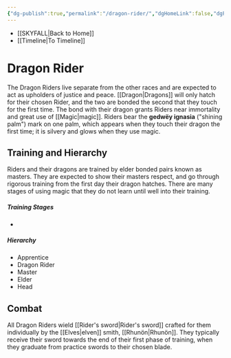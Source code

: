 ```yaml
---
{"dg-publish":true,"permalink":"/dragon-rider/","dgHomeLink":false,"dgPassFrontmatter":false}
---
```


- [[SKYFALL|Back to Home]]
- [[Timeline|To Timeline]]

# Dragon Rider
The Dragon Riders live separate from the other races and are expected to act as upholders of justice and peace. [[Dragon|Dragons]] will only hatch for their chosen Rider, and the two are bonded the second that they touch for the first time. The bond with their dragon grants Riders near immortality and great use of [[Magic|magic]]. Riders bear the **gedwëy ignasia** ("shining palm") mark on one palm, which appears when they touch their dragon the first time; it is silvery and glows when they use magic.

## Training and Hierarchy
Riders and their dragons are trained by elder bonded pairs known as masters. They are expected to show their masters respect, and go through rigorous training from the first day their dragon hatches. There are many stages of using magic that they do not learn until well into their training.

##### Training Stages
- 

##### Hierarchy
- Apprentice
- Dragon Rider
- Master
- Elder
- Head

## Combat 
All Dragon Riders wield [[Rider's sword|Rider's sword]] crafted for them individually by the [[Elves|elven]] smith, [[Rhunön|Rhunön]]. They typically receive their sword towards the end of their first phase of training, when they graduate from practice swords to their chosen blade.
